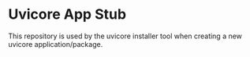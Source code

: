 # Uvicore App Stub

This repository is used by the uvicore installer tool when creating a new uvicore application/package.

